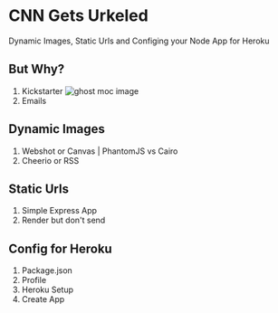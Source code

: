 # CNN Gets Urkeled

Dynamic Images, Static Urls and Configing your Node App for Heroku

## But Why?

1. Kickstarter
![ghost moc image](http://ks-stretch-goal.herokuapp.com/image/9489dc7a-0559-e15a-76ea-f9ad79cc0d78.png)
2. Emails

## Dynamic Images

1. Webshot or Canvas | PhantomJS vs Cairo
2. Cheerio or RSS

## Static Urls

1. Simple Express App
2. Render but don't send

## Config for Heroku

1. Package.json
2. Profile
3. Heroku Setup
4. Create App